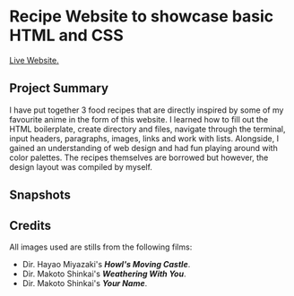 # Recipe Website to showcase basic HTML and CSS

[Live Website.](https://aaronsww.github.io/odinRecipes/)

## Project Summary
 I have put together 3 food recipes that are directly inspired by some of my favourite anime in the form of this website. I learned how to fill out the HTML boilerplate, create directory and files, navigate through the terminal, input headers, paragraphs, images, links and work with lists. Alongside, I gained an understanding of web design and had fun playing around with color palettes. The recipes themselves are borrowed but however, the design layout was compiled by myself.

## Snapshots

## Credits
All images used are stills from the following films:
<ul>
  <li>Dir. Hayao Miyazaki's <strong><em>Howl's Moving Castle</em></strong>.</li>
  <li>Dir. Makoto Shinkai's <strong><em>Weathering With You</em></strong>.</li>
  <li>Dir. Makoto Shinkai's <strong><em>Your Name</em></strong>.</li>
</ul>